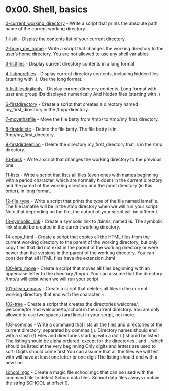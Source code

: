 # 0x00. Shell, basics
[0-current_working_directory](https://github.com/JoGMG/alx-system_engineering-devops/blob/main/0x00-shell_basics/0-current_working_directory) - Write a script that prints the absolute path name of the current working directory.

[1-listit](https://github.com/JoGMG/alx-system_engineering-devops/blob/main/0x00-shell_basics/1-listit) - Display the contents list of your current directory.

[2-bring_me_home](https://github.com/JoGMG/alx-system_engineering-devops/blob/main/0x00-shell_basics/2-bring_me_home) - Write a script that changes the working directory to the user’s home directory.
You are not allowed to use any shell variables

[3-listfiles](https://github.com/JoGMG/alx-system_engineering-devops/blob/main/0x00-shell_basics/3-listfiles) - Display current directory contents in a long format

[4-listmorefiles](https://github.com/JoGMG/alx-system_engineering-devops/blob/main/0x00-shell_basics/4-listmorefiles) - Display current directory contents, including hidden files (starting with .). Use the long format.

[5-listfilesdigitonly](https://github.com/JoGMG/alx-system_engineering-devops/blob/main/0x00-shell_basics/5-listfilesdigitonly) - Display current directory contents.
Long format
with user and group IDs displayed numerically
And hidden files (starting with .)

[6-firstdirectory](https://github.com/JoGMG/alx-system_engineering-devops/blob/main/0x00-shell_basics/6-firstdirectory) - Create a script that creates a directory named my_first_directory in the /tmp/ directory.

[7-movethatfile](https://github.com/JoGMG/alx-system_engineering-devops/blob/main/0x00-shell_basics/7-movethatfile) - Move the file betty from /tmp/ to /tmp/my_first_directory.

[8-firstdelete](https://github.com/JoGMG/alx-system_engineering-devops/blob/main/0x00-shell_basics/8-firstdelete) - Delete the file betty.
The file betty is in /tmp/my_first_directory

[9-firstdirdeletion](https://github.com/JoGMG/alx-system_engineering-devops/blob/main/0x00-shell_basics/9-firstdirdeletion) - Delete the directory my_first_directory that is in the /tmp directory.

[10-back](https://github.com/JoGMG/alx-system_engineering-devops/blob/main/0x00-shell_basics/10-back) - Write a script that changes the working directory to the previous one.

[11-lists](https://github.com/JoGMG/alx-system_engineering-devops/blob/main/0x00-shell_basics/11-lists) - Write a script that lists all files (even ones with names beginning with a period character, which are normally hidden) in the current directory and the parent of the working directory and the /boot directory (in this order), in long format.

[12-file_type](https://github.com/JoGMG/alx-system_engineering-devops/blob/main/0x00-shell_basics/12-file_type) - Write a script that prints the type of the file named iamafile. The file iamafile will be in the /tmp directory when we will run your script.
Note that depending on the file, the output of your script will be different.

[13-symbolic_link](https://github.com/JoGMG/alx-system_engineering-devops/blob/main/0x00-shell_basics/13-symbolic_link) - Create a symbolic link to /bin/ls, named __ls__. The symbolic link should be created in the current working directory.

[14-copy_html](https://github.com/JoGMG/alx-system_engineering-devops/blob/main/0x00-shell_basics/14-copy_html) - Create a script that copies all the HTML files from the current working directory to the parent of the working directory, but only copy files that did not exist in the parent of the working directory or were newer than the versions in the parent of the working directory.
You can consider that all HTML files have the extension .html

[100-lets_move](https://github.com/JoGMG/alx-system_engineering-devops/blob/main/0x00-shell_basics/100-lets_move) - Create a script that moves all files beginning with an uppercase letter to the directory /tmp/u.
You can assume that the directory /tmp/u will exist when we will run your script

[101-clean_emacs](https://github.com/JoGMG/alx-system_engineering-devops/blob/main/0x00-shell_basics/101-clean_emacs) - Create a script that deletes all files in the current working directory that end with the character ~.

[102-tree](https://github.com/JoGMG/alx-system_engineering-devops/blob/main/0x00-shell_basics/102-tree) - Create a script that creates the directories welcome/, welcome/to/ and welcome/to/school in the current directory.
You are only allowed to use two spaces (and lines) in your script, not more.

[103-commas](https://github.com/JoGMG/alx-system_engineering-devops/blob/main/0x00-shell_basics/103-commas) - Write a command that lists all the files and directories of the current directory, separated by commas (,).
Directory names should end with a slash (/)
Files and directories starting with a dot (.) should be listed
The listing should be alpha ordered, except for the directories . and .. which should be listed at the very beginning
Only digits and letters are used to sort; Digits should come first
You can assume that all the files we will test with will have at least one letter or one digit
The listing should end with a new line

[school.mgc](https://github.com/JoGMG/alx-system_engineering-devops/blob/main/0x00-shell_basics/school.mgc) - Create a magic file school.mgc that can be used with the command file to detect School data files. School data files always contain the string SCHOOL at offset 0.
